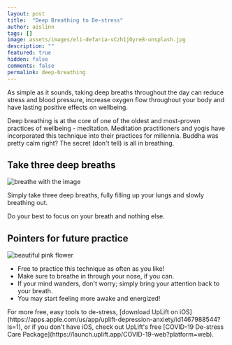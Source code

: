 ```yaml
---
layout: post
title:  "Deep Breathing to De-stress"
author: aislinn
tags: []
image: assets/images/eli-defaria-vCzh1jOyre8-unsplash.jpg
description: ""
featured: true
hidden: false
comments: false
permalink: deep-breathing
---
```


As simple as it sounds, taking deep breaths throughout the day can reduce stress and blood pressure, increase oxygen flow throughout your body and have lasting positive effects on wellbeing.

Deep breathing is at the core of one of the oldest and most-proven practices of wellbeing - meditation. Meditation practitioners and yogis have incorporated this technique into their practices for millennia. Buddha was pretty calm right? The secret (don't tell) is all in breathing.

## Take three deep breaths
![breathe with the image](https://media.giphy.com/media/krP2NRkLqnKEg/giphy.gif)

Simply take three deep breaths, fully filling up your lungs and slowly breathing out.

Do your best to focus on your breath and nothing else.

## Pointers for future practice
![beautiful pink flower](https://1317562338.rsc.cdn77.org/images/bonusMissions/luke-braswell-9l_uA5gz4X8-unsplash.jpg)

- Free to practice this technique as often as you like!
- Make sure to breathe in through your nose, if you can.
- If your mind wanders, don't worry; simply bring your attention back to your breath.
- You may start feeling more awake and energized!

<div class='grey_box'>
For more free, easy tools to de-stress, [download UpLift on iOS](https://apps.apple.com/us/app/uplift-depression-anxiety/id1467988544?ls=1), or if you don't have iOS, check out UpLift's free [COVID-19 De-stress Care Package](https://launch.uplift.app/COVID-19-web?platform=web).
</div>
